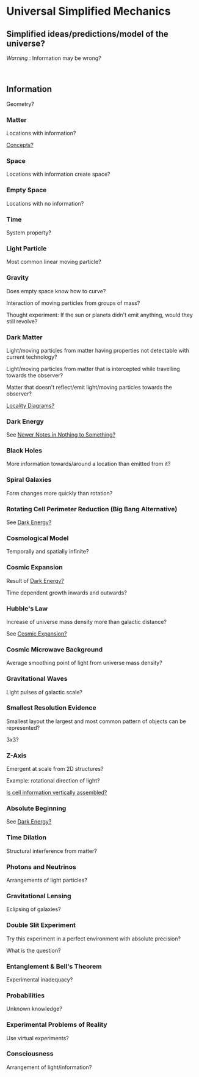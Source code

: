 # Universal Simplified Mechanics

## Simplified ideas/predictions/model of the universe?

*Warning* : Information may be wrong?

<br/>

## Information

Geometry?

### Matter

Locations with information?

[Concepts?](https://github.com/tboie/universal_phreak_generator?tab=readme-ov-file#system-mechanics-visualization)

### Space

Locations with information create space?

### Empty Space

Locations with no information?

### Time

System property?

### Light Particle

Most common linear moving particle?

### Gravity

Does empty space know how to curve?

Interaction of moving particles from groups of mass?

Thought experiment: If the sun or planets didn't emit anything, would they still revolve?

### Dark Matter

Light/moving particles from matter having properties not detectable with current technology?

Light/moving particles from matter that is intercepted while travelling towards the observer?

Matter that doesn't reflect/emit light/moving particles towards the observer?

[Locality Diagrams?](https://github.com/tboie/universal_phreak_generator?tab=readme-ov-file#system-mechanics-visualization)

### Dark Energy

See [Newer Notes in Nothing to Something?](https://github.com/tboie/universal_phreak_generator?tab=readme-ov-file#newer-notes)

### Black Holes

More information towards/around a location than emitted from it?

### Spiral Galaxies

Form changes more quickly than rotation?

### Rotating Cell Perimeter Reduction (Big Bang Alternative)

See [Dark Energy?](#dark-energy)

### Cosmological Model

Temporally and spatially infinite?

### Cosmic Expansion

Result of [Dark Energy?](#dark-energy)

Time dependent growth inwards and outwards?

### Hubble's Law

Increase of universe mass density more than galactic distance?

See [Cosmic Expansion?](#cosmic-expansion)

### Cosmic Microwave Background

Average smoothing point of light from universe mass density?

### Gravitational Waves

Light pulses of galactic scale?

### Smallest Resolution Evidence

Smallest layout the largest and most common pattern of objects can be represented?

3x3?

### Z-Axis

Emergent at scale from 2D structures?

Example: rotational direction of light?

[Is cell information vertically assembled?](https://github.com/tboie/universal_phreak_generator?tab=readme-ov-file#system-mechanics-visualization)

### Absolute Beginning

See [Dark Energy?](#dark-energy)

### Time Dilation

Structural interference from matter?

### Photons and Neutrinos

Arrangements of light particles?

### Gravitational Lensing

Eclipsing of galaxies?

### Double Slit Experiment

Try this experiment in a perfect environment with absolute precision?

What is the question?

### Entanglement & Bell's Theorem

Experimental inadequacy?

### Probabilities

Unknown knowledge?

### Experimental Problems of Reality

Use virtual experiments?

### Consciousness

Arrangement of light/information?

